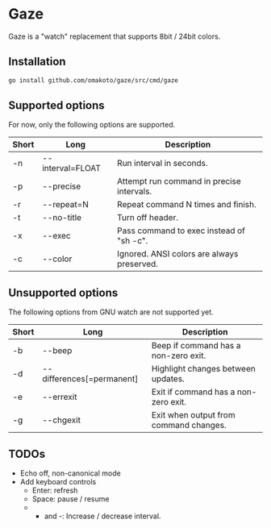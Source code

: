 # Gaze
Gaze is a "watch" replacement that supports 8bit / 24bit colors.

## Installation

```sh
go install github.com/omakoto/gaze/src/cmd/gaze
```

## Supported options

For now, only the following options are supported.

Short|Long|Description
-----|----|-----------
-n|--interval=FLOAT |Run interval in seconds. 
-p|--precise|Attempt run command in precise intervals.
-r|--repeat=N|Repeat command N times and finish.
-t|--no-title|Turn off header.
-x|--exec|Pass command to exec instead of "sh -c".
-c|--color|Ignored. ANSI colors are always preserved.

## Unsupported options

The following options from GNU watch are not supported yet.

Short|Long|Description
-----|----|-----------
-b|--beep|Beep if command has a non-zero exit.
-d|--differences[=permanent]|Highlight changes between updates.
-e|--errexit|Exit if command has a non-zero exit.
-g|--chgexit|Exit when output from command changes.

## TODOs
 - Echo off, non-canonical mode
 - Add keyboard controls
   * Enter: refresh
   * Space: pause / resume
   * + and -: Increase / decrease interval.
